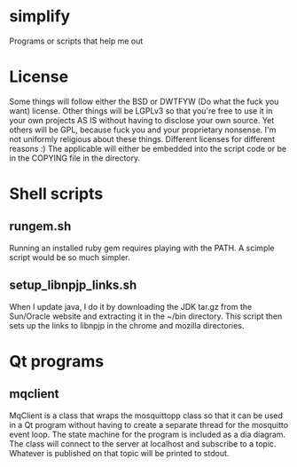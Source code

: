 # simplify
Programs or scripts that help me out

# License
Some things will follow either the BSD or DWTFYW (Do what the fuck you want) license.
Other things will be LGPLv3 so that you're free to use it in your own projects AS IS without having to disclose your own source.
Yet others will be GPL, because fuck you and your proprietary nonsense.
I'm not uniformly religious about these things. Different licenses for different reasons :)
The applicable will either be embedded into the script code or be in the COPYING file in the directory.

# Shell scripts
## rungem.sh
Running an installed ruby gem requires playing with the PATH. A scimple script would be so much simpler.

## setup_libnpjp_links.sh
When I update java, I do it by downloading the JDK tar.gz from the Sun/Oracle website and extracting it in the ~/bin directory.
This script then sets up the links to libnpjp in the chrome and mozilla directories.

# Qt programs
## mqclient
MqClient is a class that wraps the mosquittopp class so that it can be used in a Qt program without having to create a separate thread for the mosquitto event loop.
The state machine for the program is included as a dia diagram.
The class will connect to the server at localhost and subscribe to a topic. Whatever is published on that topic will be printed to stdout.
